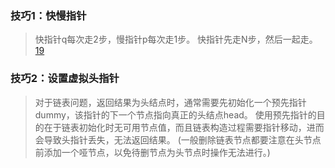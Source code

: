 ### 技巧1：快慢指针
> 快指针q每次走2步，慢指针p每次走1步。
> 快指针先走N步，然后一起走。[19](https://leetcode-cn.com/problems/remove-nth-node-from-end-of-list/)


### 技巧2：设置虚拟头指针
>对于链表问题，返回结果为头结点时，通常需要先初始化一个预先指针 dummy，该指针的下一个节点指向真正的头结点head。
>使用预先指针的目的在于链表初始化时无可用节点值，而且链表构造过程需要指针移动，进而会导致头指针丢失，无法返回结果。
>(一般删除链表节点都要注意在头节点前添加一个哑节点，以免待删节点为头节点时操作无法进行。)
 
 